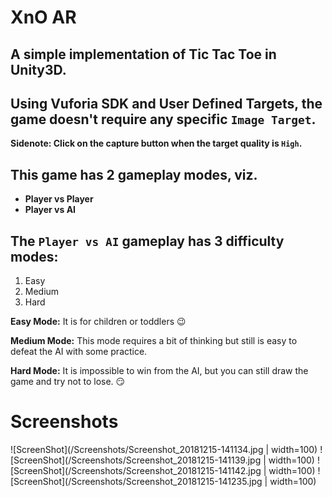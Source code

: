 # XnO AR

## A simple implementation of Tic Tac Toe in Unity3D.
## Using Vuforia SDK and **User Defined Targets**, the game doesn't require any specific `Image Target`.

**Sidenote: Click on the capture button when the target quality is `High`.**

## This game has 2 gameplay modes, viz. 
* **Player vs Player**
* **Player vs AI**

## The `Player vs AI` gameplay has 3 difficulty modes:
1. Easy
2. Medium
3. Hard

**Easy Mode:** It is for children or toddlers :wink:

**Medium Mode:** This mode requires a bit of thinking but still is easy to defeat the AI with some practice.

**Hard Mode:** It is impossible to win from the AI, but you can still draw the game and try not to lose. :smirk:

# Screenshots
![ScreenShot](/Screenshots/Screenshot_20181215-141134.jpg | width=100)
![ScreenShot](/Screenshots/Screenshot_20181215-141139.jpg | width=100)
![ScreenShot](/Screenshots/Screenshot_20181215-141142.jpg | width=100)
![ScreenShot](/Screenshots/Screenshot_20181215-141235.jpg | width=100)
